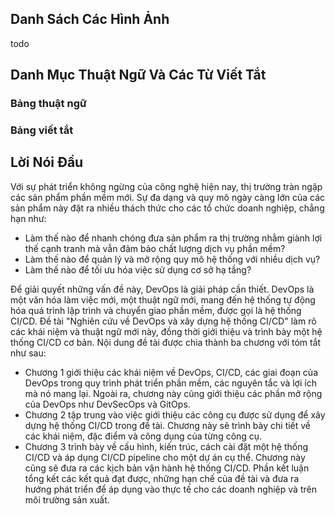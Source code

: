 ## Danh Sách Các Hình Ảnh

todo

## Danh Mục Thuật Ngữ Và Các Từ Viết Tắt

### Bảng thuật ngữ


### Bảng viết tắt


## Lời Nói Đầu

Với sự phát triển không ngừng của công nghệ hiện nay, thị trường tràn ngập các sản phẩm phần mềm mới. Sự đa dạng và quy mô ngày càng lớn của các sản phẩm này đặt ra nhiều thách thức cho các tổ chức doanh nghiệp, chẳng hạn như:

- Làm thế nào để nhanh chóng đưa sản phẩm ra thị trường nhằm giành lợi thế cạnh tranh mà vẫn đảm bảo chất lượng dịch vụ phần mềm?
- Làm thế nào để quản lý và mở rộng quy mô hệ thống với nhiều dịch vụ?
- Làm thế nào để tối ưu hóa việc sử dụng cơ sở hạ tầng?

Để giải quyết những vấn đề này, DevOps là giải pháp cần thiết. DevOps là một văn hóa làm việc mới, một thuật ngữ mới, mang đến hệ thống tự động hóa quá trình lập trình và chuyển giao phần mềm, được gọi là hệ thống CI/CD.
Đề tài "Nghiên cứu về DevOps và xây dựng hệ thống CI/CD" làm rõ các khái niệm và thuật ngữ mới này, đồng thời giới thiệu và trình bày một hệ thống CI/CD cơ bản. Nội dung đề tài được chia thành ba chương với tóm tắt như sau:

- Chương 1 giới thiệu các khái niệm về DevOps, CI/CD, các giai đoạn của DevOps trong quy trình phát triển phần mềm, các nguyên tắc và lợi ích mà nó mang lại. Ngoài ra, chương này cũng giới thiệu các phần mở rộng của DevOps như DevSecOps và GitOps.
- Chương 2 tập trung vào việc giới thiệu các công cụ được sử dụng để xây dựng hệ thống CI/CD trong đề tài. Chương này sẽ trình bày chi tiết về các khái niệm, đặc điểm và công dụng của từng công cụ.
- Chương 3 trình bày về cấu hình, kiến trúc, cách cài đặt một hệ thống CI/CD và áp dụng CI/CD pipeline cho một dự án cụ thể. Chương này cũng sẽ đưa ra các kịch bản vận hành hệ thống CI/CD.
Phần kết luận tổng kết các kết quả đạt được, những hạn chế của đề tài và đưa ra hướng phát triển để áp dụng vào thực tế cho các doanh nghiệp và trên môi trường sản xuất.

